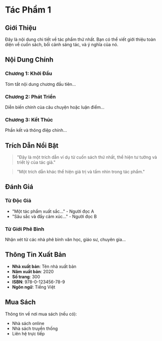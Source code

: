 # Tác Phẩm 1

## Giới Thiệu

Đây là nội dung chi tiết về tác phẩm thứ nhất. Bạn có thể viết giới thiệu toàn diện về cuốn sách, bối cảnh sáng tác, và ý nghĩa của nó.

## Nội Dung Chính

### Chương 1: Khởi Đầu
Tóm tắt nội dung chương đầu tiên...

### Chương 2: Phát Triển
Diễn biến chính của câu chuyện hoặc luận điểm...

### Chương 3: Kết Thúc
Phần kết và thông điệp chính...

## Trích Dẫn Nổi Bật

> "Đây là một trích dẫn ví dụ từ cuốn sách thứ nhất, thể hiện tư tưởng và triết lý của tác giả."

> "Một trích dẫn khác thể hiện giá trị và tầm nhìn trong tác phẩm."

## Đánh Giá

### Từ Độc Giả
- "Một tác phẩm xuất sắc..." - Người đọc A
- "Sâu sắc và đầy cảm xúc..." - Người đọc B

### Từ Giới Phê Bình
Nhận xét từ các nhà phê bình văn học, giáo sư, chuyên gia...

## Thông Tin Xuất Bản

- **Nhà xuất bản**: Tên nhà xuất bản
- **Năm xuất bản**: 2020
- **Số trang**: 300
- **ISBN**: 978-0-123456-78-9
- **Ngôn ngữ**: Tiếng Việt

## Mua Sách

Thông tin về nơi mua sách (nếu có):
- Nhà sách online
- Nhà sách truyền thống
- Liên hệ trực tiếp
